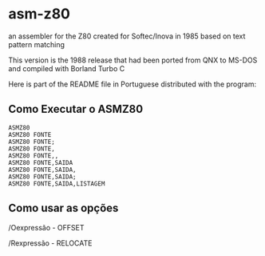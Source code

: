 # asm-z80
an assembler for the Z80 created for Softec/Inova in 1985 based on text pattern matching

This version is the 1988 release that had been ported from QNX to MS-DOS and compiled with Borland Turbo C

Here is part of the README file in Portuguese distributed with the program:

## Como Executar o ASMZ80

    ASMZ80
    ASMZ80 FONTE
    ASMZ80 FONTE;
    ASMZ80 FONTE,
    ASMZ80 FONTE,,
    ASMZ80 FONTE,SAIDA
    ASMZ80 FONTE,SAIDA,
    ASMZ80 FONTE,SAIDA;
    ASMZ80 FONTE,SAIDA,LISTAGEM

## Como usar as opções

/Oexpressão - OFFSET

/Rexpressão - RELOCATE
